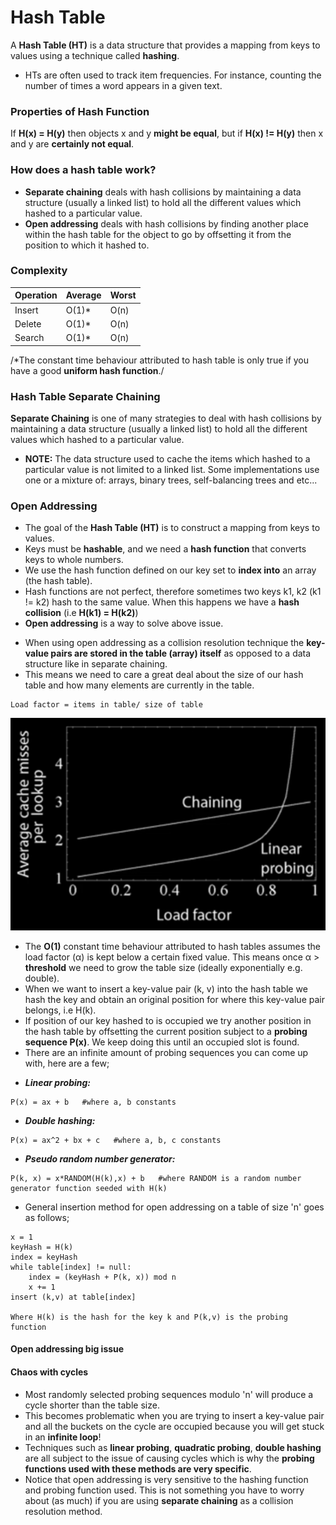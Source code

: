 # Hash Table
A **Hash Table (HT)** is a data structure that provides a mapping from keys to values using a technique called **hashing**.

- HTs are often used to track item frequencies. For instance, counting the number of times a word appears in a given text.

### Properties of Hash Function
If **H(x) = H(y)** then objects x and y **might be equal**, but if **H(x) != H(y)** then x and y are **certainly not equal**.

### How does a hash table work?
- **Separate chaining** deals with hash collisions by maintaining a data structure (usually a linked list) to hold all the different values which hashed to a particular value.
- **Open addressing** deals with hash collisions by finding another place within the hash table for the object to go by offsetting it from the position to which it hashed to.

### Complexity

| Operation | Average | Worst |
|-----------|---------|-------|
| Insert    | O(1)*   | O(n)  |
| Delete    | O(1)*   | O(n)  |
| Search    | O(1)*   | O(n)  |
/*The constant time behaviour attributed to hash table is only true if you have a good **uniform hash function**./

### Hash Table Separate Chaining
**Separate Chaining** is one of many strategies to deal with hash collisions by maintaining a data structure (usually a linked list) to hold all the different values which hashed to a particular value.

- **NOTE:** The data structure used to cache the items which hashed to a particular value is not limited to a linked list. Some implementations use one or a mixture of: arrays, binary trees, self-balancing trees and etc...

### Open Addressing
- The goal of the **Hash Table (HT)** is to construct a mapping from keys to values.
- Keys must be **hashable**, and we need a **hash function** that converts keys to whole numbers.
- We use the hash function defined on our key set to **index into** an array (the hash table).
- Hash functions are not perfect, therefore sometimes two keys k1, k2 (k1 != k2) hash to the same value. When this happens we have a **hash collision** (i.e **H(k1) = H(k2)**)
- **Open addressing** is a way to solve above issue.

* When using open addressing  as a collision resolution technique the **key-value pairs are stored in the table (array) itself** as opposed to a data structure like in separate chaining.
* This means we need to care a great deal about the size of our hash table and how many elements are currently in the table.
```
Load factor = items in table/ size of table
```

<img src="../../../../../resources/images/open-addressing.png" alt="open-addressing">

- The **O(1)** constant time behaviour attributed to hash tables assumes the load factor (α) is kept below a certain fixed value. This means once α > **threshold** we need to grow the table size (ideally exponentially e.g. double).
- When we want to insert a key-value pair (k, v) into the hash table we hash the key and obtain an original position for where this key-value pair belongs, i.e H(k).
- If position of our key hashed to is occupied we try another position in the hash table by offsetting the current position subject to a **probing sequence P(x)**. We keep doing this until an occupied slot is found.
- There are an infinite amount of probing sequences you can come up with, here are a few;
* **_Linear probing:_**
```
P(x) = ax + b   #where a, b constants
```
* **_Double hashing:_**
```
P(x) = ax^2 + bx + c   #where a, b, c constants
```
* **_Pseudo random number generator:_**
```
P(k, x) = x*RANDOM(H(k),x) + b   #where RANDOM is a random number generator function seeded with H(k)
```
- General insertion method for open addressing on a table of size 'n' goes as follows;
```
x = 1
keyHash = H(k)
index = keyHash
while table[index] != null:
    index = (keyHash + P(k, x)) mod n
    x += 1
insert (k,v) at table[index]

Where H(k) is the hash for the key k and P(k,v) is the probing function
```
#### Open addressing big issue
#### Chaos with cycles
- Most randomly selected probing sequences modulo 'n' will produce a cycle shorter than the table size.
- This becomes problematic when you are trying to insert a key-value pair and all the buckets on the cycle are occupied because you will get stuck in an **infinite loop**!
- Techniques such as **linear probing**, **quadratic probing**, **double hashing** are all subject to the issue of causing cycles which is why the **probing functions used with these methods are very specific**.
- Notice that open addressing is very sensitive to the hashing function and probing function used. This is not something you have to worry about (as much) if you are using **separate chaining** as a collision resolution method.


